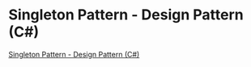 # Singleton Pattern - Design Pattern (C#)
[Singleton Pattern - Design Pattern (C#)](https://aiwithcloud.com/2022/09/19/singleton_pattern___design_pattern_c/)